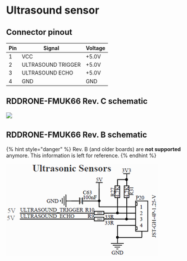 # Ultrasound sensor

## Connector pinout

| Pin | Signal             | Voltage |
| --- | ------------------ | ------- |
| 1   | VCC                | +5.0V   |
| 2   | ULTRASOUND TRIGGER | +5.0V   |
| 3   | ULTRASOUND ECHO    | +5.0V   |
| 4   | GND                | GND     |

## RDDRONE-FMUK66 Rev. C schematic

![](../../.gitbook/assets/c-usound.png)

## RDDRONE-FMUK66 Rev. B schematic

{% hint style="danger" %}
Rev. B (and older boards) are **not supported** anymore. This information is left for reference.
{% endhint %}

![](<../../.gitbook/assets/usound (1) (2).png>)
